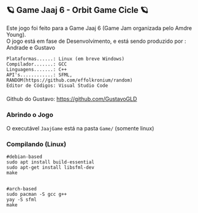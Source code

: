 ##
🪐 Game Jaaj 6 - Orbit Game Cicle 🪐
-------
Este jogo foi feito para a Game Jaaj 6 (Game Jam organizada pelo Amdre Young).
<br/>
O jogo está em fase de Desenvolvimento, e está sendo produzido por : Andrade e Gustavo
<br/>
```
Plataformas......: Linux (em breve Windows)
Compilador.......: GCC
Linguagens.......: C++
API's............: SFML, RANDOM(https://github.com/effolkronium/random)
Editor de Códigos: Visual Studio Code
```
####
Github do Gustavo: https://github.com/GustavoGLD

### Abrindo o Jogo ###
O executável `JaajGame` está na pasta `Game/` (somente linux)

### Compilando (Linux) ###

```shell
#debian-based
sudo apt install build-essential
sudo apt-get install libsfml-dev
make


#arch-based
sudo pacman -S gcc g++
yay -S sfml
make

```
